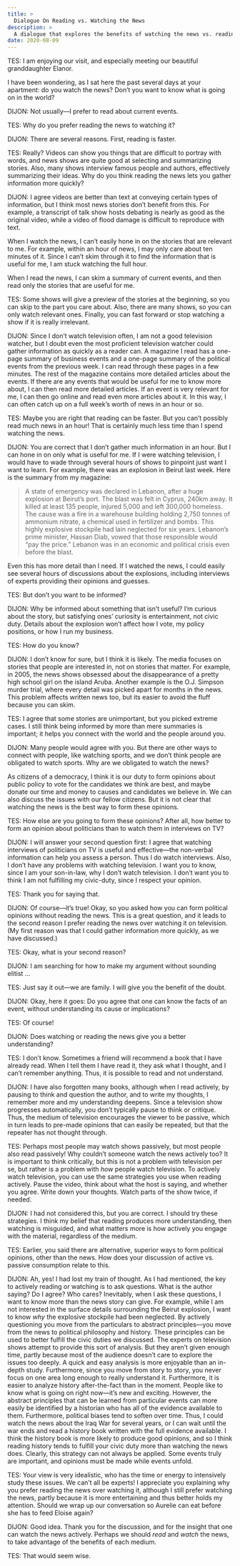```yaml
---
title: >
  Dialogue On Reading vs. Watching the News
description: >
  A dialogue that explores the benefits of watching the news vs. reading it, and whether reading the news is a duty.
date: 2020-08-09
---
```


TES: I am enjoying our visit, and especially meeting our beautiful granddaughter Elanor.

I have been wondering, as I sat here the past several days at your apartment: do you watch the news? Don’t you want to know what is going on in the world?

DIJON: Not usually—I prefer to read about current events.

TES: Why do you prefer reading the news to watching it?

DIJON: There are several reasons. First, reading is faster.

TES: Really? Videos can show you things that are difficult to portray with words, and news shows are quite good at selecting and summarizing stories. Also, many shows interview famous people and authors, effectively summarizing their ideas. Why do you think reading the news lets you gather information more quickly?

DIJON: I agree videos are better than text at conveying certain types of information, but I think most news stories don’t benefit from this. For example, a transcript of talk show hosts debating is nearly as good as the original video, while a video of flood damage is difficult to reproduce with text.

When I watch the news, I can’t easily hone in on the stories that are relevant to me. For example, within an hour of news, I may only care about ten minutes of it. Since I can’t skim through it to find the information that is useful for me, I am stuck watching the full hour.

When I read the news, I can skim a summary of current events, and then read only the stories that are useful for me.

TES: Some shows will give a preview of the stories at the beginning, so you can skip to the part you care about. Also, there are many shows, so you can only watch relevant ones. Finally, you can fast forward or stop watching a show if it is really irrelevant.

DIJON: Since I don’t watch television often, I am not a good television watcher, but I doubt even the most proficient television watcher could gather information as quickly as a reader can.
  A magazine I read has a one-page summary of business events and a one-page summary of the political events from the previous week. I can read through these pages in a few minutes. The rest of the magazine contains more detailed articles about the events. If there are any events that would be useful for me to know more about, I can then read more detailed articles. If an event is very relevant for me, I can then go online and read even more articles about it. In this way, I can often catch up on a full week’s worth of news in an hour or so.

TES: Maybe you are right that reading can be faster. But you can’t possibly read much news in an hour! That is certainly much less time than I spend watching the news.

DIJON: You are correct that I don’t gather much information in an hour. But I can hone in on only what is useful for me. If I were watching television, I would have to wade through several hours of shows to pinpoint just want I want to learn.
  For example, there was an explosion in Beirut last week. Here is the summary from my magazine:

<blockquote>
<p>A state of emergency was declared in Lebanon, after a huge explosion at Beirut’s port. The blast was felt in Cyprus, 240km away. It killed at least 135 people, injured 5,000 and left 300,000 homeless. The cause was a fire in a warehouse building holding 2,750 tonnes of ammonium nitrate, a chemical used in fertilizer and bombs. This highly explosive stockpile had lain neglected for six years. Lebanon’s prime minister, Hassan Diab, vowed that those responsible would “pay the price.” Lebanon was in an economic and political crisis even before the blast.</p>
</blockquote>

  Even this has more detail than I need. If I watched the news, I could easily see several hours of discussions about the explosions, including interviews of experts providing their opinions and guesses.

TES: But don’t you want to be informed?

DIJON: Why be informed about something that isn’t useful? I’m curious about the story, but satisfying ones’ curiosity is entertainment, not civic duty. Details about the explosion won’t affect how I vote, my policy positions, or how I run my business.

TES: How do you know?

DIJON: I don’t know for sure, but I think it is likely. The media focuses on stories that people are interested in, not on stories that matter. For example, in 2005, the news shows obsessed about the disappearance of a pretty high school girl on the island Aruba. Another example is the O.J. Simpson murder trial, where every detail was picked apart for months in the news. This problem affects written news too, but its easier to avoid the fluff because you can skim.

TES: I agree that some stories are unimportant, but you picked extreme cases. I still think being informed by more than mere summaries is important; it helps you connect with the world and the people around you.

DIJON: Many people would agree with you. But there are other ways to connect with people, like watching sports, and we don’t think people are obligated to watch sports. Why are we obligated to watch the news?

As citizens of a democracy, I think it is our duty to form opinions about public policy to vote for the candidates we think are best, and maybe donate our time and money to causes and candidates we believe in. We can also discuss the issues with our fellow citizens. But it is not clear that watching the news is the best way to form these opinions.

TES: How else are you going to form these opinions? After all, how better to form an opinion about politicians than to watch them in interviews on TV?

DIJON: I will answer your second question first: I agree that watching interviews of politicians on TV is useful and effective—the non-verbal information can help you assess a person. Thus I do watch interviews.
  Also, I don’t have any problems with watching television. I want you to know, since I am your son-in-law, why I don’t watch television. I don’t want you to think I am not fulfilling my civic-duty, since I respect your opinion.

TES: Thank you for saying that.

DIJON: Of course—it’s true! Okay, so you asked how you can form political opinions without reading the news. This is a great question, and it leads to the second reason I prefer reading the news over watching it on television. (My first reason was that I could gather information more quickly, as we have discussed.)

TES: Okay, what is your second reason?

DIJON: I am searching for how to make my argument without sounding elitist …

TES: Just say it out—we are family. I will give you the benefit of the doubt.

DIJON: Okay, here it goes: Do you agree that one can know the facts of an event, without understanding its cause or implications?

TES: Of course!

DIJON: Does watching or reading the news give you a better understanding?

TES: I don’t know. Sometimes a friend will recommend a book that I have already read. When I tell them I have read it, they ask what I thought, and I can’t remember anything. Thus, it is possible to read and not understand.

DIJON: I have also forgotten many books, although when I read actively, by pausing to think and question the author, and to write my thoughts, I remember more and my understanding deepens.
  Since a television show progresses automatically, you don’t typically pause to think or critique. Thus, the medium of television encourages the viewer to be passive, which in turn leads to pre-made opinions that can easily be repeated, but that the repeater has not thought through.

TES: Perhaps most people may watch shows passively, but most people also read passively! Why couldn’t someone watch the news actively too? It is important to think critically, but this is not a problem with television per se, but rather is a problem with _how_ people watch television.
  To actively watch television, you can use the same strategies you use when reading actively. Pause the video, think about what the host is saying, and whether you agree. Write down your thoughts. Watch parts of the show twice, if needed.

DIJON: I had not considered this, but you are correct. I should try these strategies. I think my belief that reading produces more understanding, then watching is misguided, and what matters more is how actively you engage with the material, regardless of the medium.

TES: Earlier, you said there are alternative, superior ways to form political opinions, other than the news. How does your discussion of active vs. passive consumption relate to this.

DIJON: Ah, yes! I had lost my train of thought. As I had mentioned, the key to actively reading or watching is to ask questions. What is the author saying? Do I agree? Who cares? Inevitably, when I ask these questions, I want to know more than the news story can give. For example, while I am not interested in the surface details surrounding the Beirut explosion, I want to know _why_ the explosive stockpile had been neglected.
  By actively questioning you move from the particulars to abstract principles—you move from the news to political philosophy and history. These principles can be used to better fulfill the civic duties we discussed.
  The experts on television shows attempt to provide this sort of analysis. But they aren’t given enough time, partly because most of the audience doesn’t care to explore the issues too deeply. A quick and easy analysis is more enjoyable than an in-depth study. Furthermore, since you move from story to story, you never focus on one area long enough to really understand it.
  Furthermore, it is easier to analyze history after-the-fact than in the moment. People like to know what is going on right now—it’s new and exciting. However, the abstract principles that can be learned from particular events can more easily be identified by a historian who has all of the evidence available to them. Furthermore, political biases tend to soften over time. Thus, I could watch the news about the Iraq War for several years, or I can wait until the war ends and read a history book written with the full evidence available. I think the history book is more likely to produce good opinions, and so I think reading history tends to fulfill your civic duty more than watching the news does.
  Clearly, this strategy can not always be applied. Some events truly are important, and opinions must be made while events unfold.

TES: Your view is very idealistic, who has the time or energy to intensively study these issues. We can’t all be experts!
  I appreciate you explaining why you prefer reading the news over watching it, although I still prefer watching the news, partly because it is more entertaining and thus better holds my attention.
  Should we wrap up our conversation so Aurelie can eat before she has to feed Eloise again?

DIJON: Good idea. Thank you for the discussion, and for the insight that one can watch the news actively. Perhaps we should _read_ and _watch_ the news, to take advantage of the benefits of each medium.

TES: That would seem wise.

